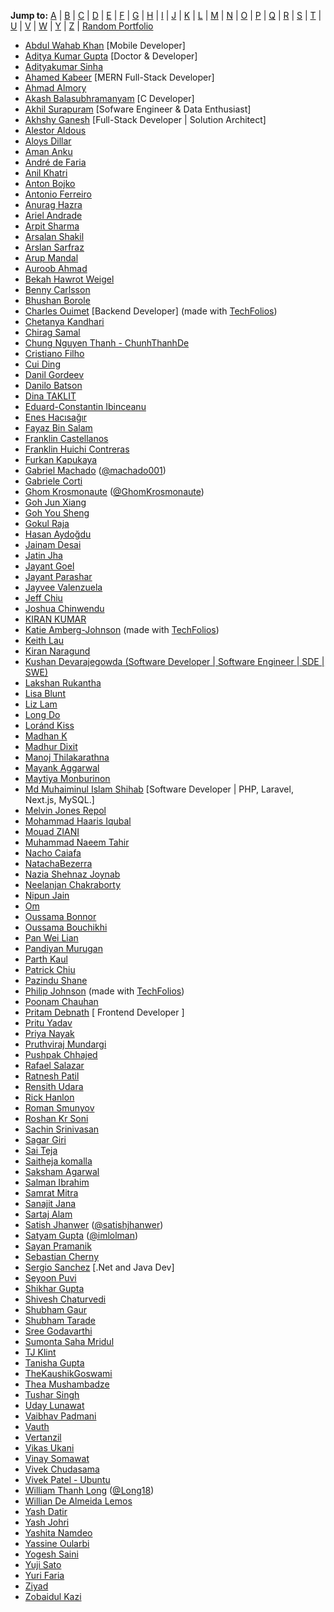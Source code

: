 **Jump to:** [A](#a) | [B](#b) | [C](#c) | [D](#d) | [E](#e) | [F](#f) | [G](#g) | [H](#h) | [I](#i) | [J](#j) | [K](#k) | [L](#l) | [M](#m) | [N](#n) | [O](#o) | [P](#p) | [Q](#q) | [R](#r) | [S](#s) | [T](#t) | [U](#u) | [V](#v) | [W](#w) | [Y](#y) | [Z](#z) | [Random Portfolio](https://s111ew.github.io/random-button-redirector/)
- [Abdul Wahab Khan](https://wahab-khan.github.io/Abdul-Wahab-Khan/) [Mobile Developer]
- [Aditya Kumar Gupta](https://aditya30051993.github.io/my-portfolio) [Doctor & Developer]
- [Adityakumar Sinha](https://aditya113141.github.io)
- [Ahamed Kabeer](https://aktech27.github.io/) [MERN Full-Stack Developer]
- [Ahmad Almory](https://ahmedalmory.github.io/portfolio)
- [Akash Balasubhramanyam](https://akashblsbrmnm.github.io) [C Developer]
- [Akhil Surapuram](https://surapuramakhil.github.io) [Sofware Engineer & Data Enthusiast]
- [Akhshy Ganesh](https://akhshyganesh.github.io/) [Full-Stack Developer | Solution Architect]
- [Alestor Aldous](http://alestor123.github.io)
- [Aloys Dillar](https://trolologuy.github.io)
- [Aman Anku](http://amananku26.github.io)
- [André de Faria](https://andredfaria.github.io/)
- [Anil Khatri](https://imkaka.github.io)
- [Anton Bojko](https://mrtoxas.github.io/cv/portfolio/)
- [Antonio Ferreiro](https://toniferr.github.io)
- [Anurag Hazra](https://anuraghazra.github.io)
- [Ariel Andrade](https://sudoariel.github.io)
- [Arpit Sharma](https://yesarpit.github.io)
- [Arsalan Shakil](https://arsalanshakil.github.io)
- [Arslan Sarfraz](https://arslansarfraz.github.io/portfolio/)
- [Arup Mandal](https://arupmandal.github.io)
- [Auroob Ahmad](https://auroob.github.io/dev-port)
- [Bekah Hawrot Weigel](http://bekahhw.github.io)
- [Benny Carlsson](https://bennycarlsson.github.io/MyPortfolio-Hacktoberfest2019/)
- [Bhushan Borole](https://bhushan-borole.github.io)
- [Charles Ouimet](https://ouimet.info) [Backend Developer] (made with [TechFolios](https://techfolios.github.io))
- [Chetanya Kandhari](https://availchet.github.io)
- [Chirag Samal](http://chiragsamal.github.io)
- [Chung Nguyen Thanh - ChunhThanhDe](https://chunhthanhde.github.io)
- [Cristiano Filho](https://cristianofilho.github.io)
- [Cui Ding](https://cuierd.github.io)
- [Danil Gordeev](https://dangor220.github.io/developer-portfolio/)
- [Danilo Batson](https://danilobatson.github.io/portfolio)
- [Dina TAKLIT](https://dinataklit.github.io/DinaTaklitPortfolio)
- [Eduard-Constantin Ibinceanu](https://eduardconstantin.github.io)
- [Enes Hacısağır](https://enesehs.github.io)
- [Fayaz Bin Salam](https://p32929.github.io)
- [Franklin Castellanos](https://onecastell.github.io)
- [Franklin Huichi Contreras](https://franh20.github.io)
- [Furkan Kapukaya](https://furkankapukayaa.github.io)
- [Gabriel Machado](https://machado001.github.io) ([@machado001](https://github.com/machado001))
- [Gabriele Corti](https://borntofrappe.github.io)
- [Ghom Krosmonaute](https://ghomkrosmonaute.github.io/?game) ([@GhomKrosmonaute](https://github.com/GhomKrosmonaute))
- [Goh Jun Xiang](https://gohjunx.github.io/GohJunXiang.github.io)
- [Goh You Sheng](https://shenggg2000.github.io/portfolio)
- [Gokul Raja](https://gokul-raja84.github.io/)
- [Hasan Aydoğdu](https://haydogdu1990.github.io/resume-json-css)
- [Jainam Desai](https://th3c0d3br34ker.github.io)
- [Jatin Jha](https://jatin0jha.github.io/)
- [Jayant Goel](http://jayantgoel001.github.io)
- [Jayant Parashar](https://jparasha.github.io)
- [Jayvee Valenzuela](https://jayveepvalenzuela.github.io)
- [Jeff Chiu](https://jeffchiucp.github.io/portfolio)
- [Joshua Chinwendu](http://joshualine.github.io)
- [KIRAN KUMAR](https://ikiran-dev.github.io)
- [Katie Amberg-Johnson](https://kambergjohnson.com) (made with [TechFolios](https://techfolios.github.io))
- [Keith Lau](https://keithlau2015.github.io/portfolio)
- [Kiran Naragund](https://kiran1689.github.io)
- [Kushan Devarajegowda (Software Developer | Software Engineer | SDE | SWE)](https://ikushdev.github.io)
- [Lakshan Rukantha](https://lakshanrukantha.github.io)
- [Lisa Blunt](https://lisablunt.github.io)
- [Liz Lam](https://lizlam.github.io)
- [Long Do](https://longpdo.github.io)
- [Loránd Kiss](https://lorandkissdev.github.io/github-portfolio/)
- [Madhan K](https://madhank93.github.io)
- [Madhur Dixit](https://madhurdixit13.github.io/Portfolio/)
- [Manoj Thilakarathna](https://manojtharindu11.github.io/Personal_portfolio_website/)
- [Mayank Aggarwal](https://mayank0255.github.io)
- [Maytiya Monburinon](https://gigigimay.github.io)
- [Md Muhaiminul Islam Shihab](https://muhaiminShihab.github.io) [Software Developer | PHP, Laravel, Next.js, MySQL.]
- [Melvin Jones Repol](https://mrepol742.github.io)
- [Mohammad Haaris Iqubal](http://haarisiqubal.github.io)
- [Mouad ZIANI](https://mouadziani.github.io)
- [Muhammad Naeem Tahir](https://muhammadnaeemtahir.github.io)
- [Nacho Caiafa](https://nachokai.github.io/rpg-cv)
- [NatachaBezerra](https://tachan-t.github.io/Portfolio-Natacha-Bezerra/)
- [Nazia Shehnaz Joynab](https://geek-a-byte.github.io)
- [Neelanjan Chakraborty](https://neelanjan-chakraborty.github.io)
- [Nipun Jain](https://lucifernipun22.github.io)
- [Om](https://omchaudhari1107.github.io)
- [Oussama Bonnor](https://oussamabonnor1.github.io/portfolio)
- [Oussama Bouchikhi](https://oussamabouchikhi.github.io)
- [Pan Wei Lian](https://williamson922.github.io)
- [Pandiyan Murugan](https://pandiyancool.github.io/pandiyan.cool)
- [Parth Kaul](https://parthkaul-bit.github.io/portfolio/)
- [Patrick Chiu](https://patrick-kw-chiu.github.io)
- [Pazindu Shane](https://pazindushane.github.io)
- [Philip Johnson](https://philipmjohnson.org) (made with [TechFolios](https://techfolios.github.io))
- [Poonam Chauhan](https://poo17nam.github.io/profile)
- [Pritam Debnath](https://pridebnath.github.io/portfolio-v2/) [ Frontend Developer ]
- [Pritu Yadav](https://prituyadav.github.io/)
- [Priya Nayak](https://priya180975.github.io/portfolio)
- [Pruthviraj Mundargi](https://pruthviraj-guddu.github.io/)
- [Pushpak Chhajed](https://pushpak1300.github.io)
- [Rafael Salazar](https://rafalazar.github.io)
- [Ratnesh Patil](https://ratanesh-patil.github.io/portfolioratnesh/)
- [Rensith Udara](https://rensithudara.github.io/portfolio/)
- [Rick Hanlon](https://rickhanlonii.github.io)
- [Roman Smunyov](https://romanisthere.github.io)
- [Roshan Kr Soni](https://roshankrsoni.github.io)
- [Sachin Srinivasan](https://s8sachin.github.io)
- [Sagar Giri](https://girisagar46.github.io)
- [Sai Teja](https://saiteja13427.github.io)
- [Saitheja komalla](https://saitheja20.github.io/Portfolio/)
- [Saksham Agarwal](https://skshamagarwal.github.io/)
- [Salman Ibrahim](https://salman-ibrahim.github.io)
- [Samrat Mitra](https://lionelsamrat10.github.io)
- [Sanajit Jana](https://sanajitjana.github.io)
- [Sartaj Alam](https://sak03.github.io/sartaj.dev/)
- [Satish Jhanwer](https://satishjhanwer.github.io) ([@satishjhanwer](https://github.com/satishjhanwer))
- [Satyam Gupta](https://imlolman.github.io) ([@imlolman](https://github.com/imlolman))
- [Sayan Pramanik](https://sayanpramanik2012.github.io/Portfolio)
- [Sebastian Cherny](https://sebascherny.github.io/)
- [Sergio Sanchez](https://sdsanchezm.github.io/) [.Net and Java Dev]
- [Seyoon Puvi](https://seyoonpuvi.github.io/personal-portfolio/)
- [Shikhar Gupta](https://shikhar97.github.io)
- [Shivesh Chaturvedi](https://shivesh1606.github.io/portfolio)
- [Shubham Gaur](https://shubhamessier.github.io/portfolio)
- [Shubham Tarade](https://coder-shanks.github.io)
- [Sree Godavarthi](http://sreegodavarthi.github.io)
- [Sumonta Saha Mridul](https://sumonta056.github.io)
- [TJ Klint](https://tjklint.github.io)
- [Tanisha Gupta](https://tanishagupta1.github.io/Tanisha-Gupta-portfolio)
- [TheKaushikGoswami](https://thekaushikgoswami.github.io)
- [Thea Mushambadze](https://highflyer910.github.io)
- [Tushar Singh](https://tusharsingh110.github.io/My-Portfolio)
- [Uday Lunawat](https://udaylunawat.github.io)
- [Vaibhav Padmani](https://vi0650.github.io/)
- [Vauth](https://vauth.github.io/hueco)
- [Vertanzil](https://vertanzil.github.io)
- [Vikas Ukani](https://vikas-ukani.github.io)
- [Vinay Somawat](https://vinaysomawat.github.io)
- [Vivek Chudasama](https://vivekchudasama-2004.github.io/portfolio/)
- [Vivek Patel - Ubuntu](http://vivek9patel.github.io)
- [William Thanh Long](https://long18.github.io) ([@Long18](https://github.com/Long18))
- [Willian De Almeida Lemos](https://rarewolf626.github.io)
- [Yash Datir](https://yashdatir.github.io/profile-os)
- [Yash Johri](https://yash1200.github.io)
- [Yashita Namdeo](https://yashitanamdeo.github.io)
- [Yassine Oularbi](https://yassineoularbi.github.io)
- [Yogesh Saini](https://saini-yogesh.github.io/Portfolio/)
- [Yuji Sato](https://yujisatojr.github.io/react-portfolio-template)
- [Yuri Faria](https://windows87.github.io)
- [Ziyad](https://ziyadsk.github.io/portfolio-V2)
- [Zobaidul Kazi](https://zobkazi.github.io/)
